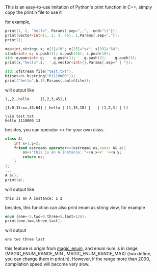 This is an easy-to-use imitation of Python's print function in C++, simply copy the print.h file to use it

for example,
```c++
print(1, 2, "hello", Params{.sep=",,", .end="\t"});
print(vector<int>{1, 2, 3, 45}, 1,Params{.sep=","});
print();

map<int,string> x; x[1]="0"; x[15]="xx"; x[33]="64";
stack<int> s; s.push(1); s.push(15); s.push(18);
std::queue<int> q;    q.push(1);    q.push(2);    q.push(3);
print(x,"hello",s,' ',q,vector<int>{},Params{.sep=" | "});

std::ofstream file("test.txt");
bitset<8> b(string("01110000"));
print("hello",b,13,Params{.out=&file});
```

will output like

```
1,,2,,hello     [1,2,3,45],1

{1:0,15:xx,33:64} | hello | [1,15,18] |   | [1,2,3] | []

\\in test.txt
hello 1110000 13
```

besides, you can operator << for your own class.
```c++
class A{
    int x=1,y=2;
    friend ostream& operator<<(ostream& os,const A& a){
        os<<"this is an A instance: "<<a.x<<' '<<a.y;
        return os;
    }
};
...
A a{};
print(a);
```
will output like
```
this is an A instance: 1 2
```

besides, this function can also print enum as string view, for example
```c++
enum {one=-5,two=0,three=5,last=126};
print(one,two,three,last);
```
will output 
```
one two three last
```

this feature is origin from [magic_enum](https://github.com/Neargye/magic_enum),  and enum num is in range (MAGIC_ENUM_RANGE_MIN , MAGIC_ENUM_RANGE_MAX) (two define, you can change them in print.h). However, if the range more than 2000, compilation speed will become very slow.  